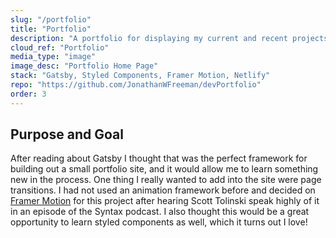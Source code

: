 ```yaml
---
slug: "/portfolio"
title: "Portfolio"
description: "A portfolio for displaying my current and recent projects."
cloud_ref: "Portfolio"
media_type: "image"
image_desc: "Portfolio Home Page"
stack: "Gatsby, Styled Components, Framer Motion, Netlify"
repo: "https://github.com/JonathanWFreeman/devPortfolio"
order: 3
---
```


## Purpose and Goal

After reading about Gatsby I thought that was the perfect framework for building out a small portfolio site, and it would allow me to learn something new in the process. One thing I really wanted to add into the site were page transitions. I had not used an animation framework before and decided on [Framer Motion](https://www.framer.com/motion/) for this project after hearing Scott Tolinski speak highly of it in an episode of the Syntax podcast. I also thought this would be a great opportunity to learn styled components as well, which it turns out I love!
